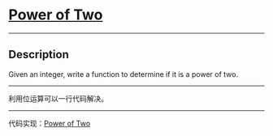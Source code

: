 # [Power of Two](https://leetcode.com/problems/power-of-two/)

---

## Description

Given an integer, write a function to determine if it is a power of two.

---

利用位运算可以一行代码解决。

---

代码实现：[Power of Two](./PowerofTwo.py)

